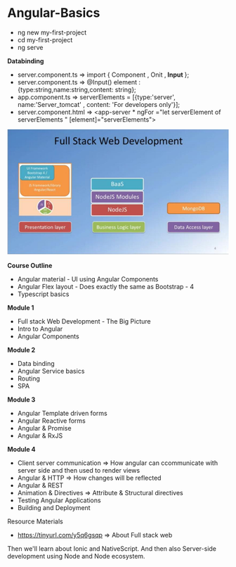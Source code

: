 # Angular-Basics

- ng new my-first-project
- cd my-first-project
- ng serve

<b> Databinding </b>

- server.component.ts => import { Component , Onit ,<b> Input </b>};
- server.component.ts => @Input() element : {type:string,name:string,content: string};
- app.component.ts => serverElements = [{type:'server', name:'Server_tomcat' , content: 'For developers only'}];
- server.component.html => <app-server * ngFor ="let serverElement of serverElements " [element]="serverElements"></app-server>

<img src="fullstack.jpeg">

<b>Course Outline</b>
- Angular material - UI using Angular Components 
- Angular Flex layout - Does exactly the same as Bootstrap - 4 
- Typescript basics 

<b> Module 1 </b>
- Full stack Web Development - The Big Picture
- Intro to Angular
- Angular Components 

<b>Module 2 </b>
- Data binding 
- Angular Service basics 
- Routing 
- SPA

<b> Module 3 </b>
- Angular Template driven forms 
- Angular Reactive forms 
- Angular & Promise 
- Angular & RxJS 

<b> Module 4 </b>
- Client server communication => How angular can ccommunicate with server side and then used to render views 
- Angular & HTTP => How changes will be reflected 
- Angular & REST 
- Animation & Directives  => Attribute & Structural directives 
- Testing Angular Applications
- Building and Deployment 

Resource Materials
- https://tinyurl.com/y5q6gsqp  => About Full stack web 


Then we'll learn about Ionic and NativeScript. 
And then also Server-side development using Node and Node ecosystem.  
